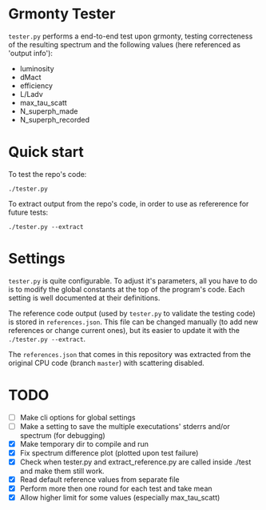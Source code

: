 # Grmonty Tester

`tester.py` performs a end-to-end test upon grmonty, testing correcteness of the resulting
spectrum and the following values (here referenced as 'output info'):

- luminosity
- dMact
- efficiency
- L/Ladv
- max_tau_scatt
- N_superph_made
- N_superph_recorded

# Quick start
To test the repo's code:

    ./tester.py

To extract output from the repo's code, in order to use as refererence for future tests:

    ./tester.py --extract

# Settings
`tester.py` is quite configurable.  To adjust it's parameters, all you have to do is to
modify the global constants at the top of the program's code. Each setting is well
documented at their definitions.

The reference code output (used by `tester.py` to validate the testing code) is stored in
`references.json`. This file can be changed manually (to add new references or change
current ones), but its easier to update it with the `./tester.py --extract`.

The `references.json` that comes in this repository was extracted from the original CPU
code (branch `master`) with scattering disabled.

# TODO

- [ ] Make cli options for global settings
- [ ] Make a setting to save the multiple executations' stderrs and/or spectrum (for debugging)
- [X] Make temporary dir to compile and run
- [X] Fix spectrum difference plot (plotted upon test failure)
- [X] Check when tester.py and extract_reference.py are called inside ./test and make them still work.
- [x] Read default reference values from separate file
- [x] Perform more then one round for each test and take mean
- [x] Allow higher limit for some values (especially max_tau_scatt)
